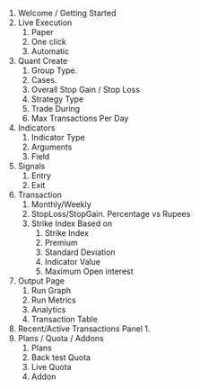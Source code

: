 1. Welcome / Getting Started
2. Live Execution
    1. Paper
    2. One click 
    3. Automatic
3. Quant Create
    1. Group Type.
    2. Cases.
    3. Overall Stop Gain / Stop Loss
    4. Strategy Type
    5. Trade During
    6. Max Transactions Per Day
4. Indicators
    1. Indicator Type
    2. Arguments
    3. Field
5. Signals
    1. Entry
    2. Exit
6. Transaction
    1. Monthly/Weekly
    2. StopLoss/StopGain. Percentage vs Rupees
    3. Strike Index Based on 
        1. Strike Index
        2. Premium
        3. Standard Deviation
        4. Indicator Value
        5. Maximum Open interest
7. Output Page
    1. Run Graph
    2. Run Metrics 
    3. Analytics
    4. Transaction Table
8. Recent/Active Transactions Panel
    1. 
9. Plans / Quota / Addons
    1. Plans
    2. Back test Quota
    3. Live Quota
    4. Addon
